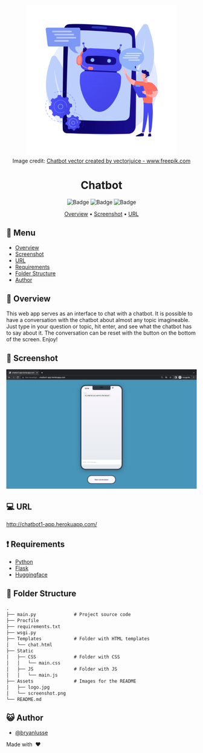<div align="center">

<img src="assets/logo.jpg" alt="drawing" width="400"/> <br />
Image credit: <a href="https://www.freepik.com/vectors/chatbot">Chatbot vector created by vectorjuice - www.freepik.com</a>


# Chatbot

![Badge](https://img.shields.io/github/languages/code-size/bryanlusse/Chatbot)
![Badge](https://img.shields.io/github/languages/count/bryanlusse/chatbot)
![Badge](https://img.shields.io/github/last-commit/bryanlusse/chatbot)


[Overview](#scroll-overview)
•
[Screenshot](#rice_scene-screenshot)
•
[URL](#dvd-demo)
</div>

## :bookmark_tabs: Menu

- [Overview](#scroll-overview)
- [Screenshot](#rice_scene-screenshot)
- [URL](#dvd-demo)
- [Requirements](#exclamation-requirements)
- [Folder Structure](#open_file_folder-folder-structure)
- [Author](#smiley_cat-author)

## :scroll: Overview

This web app serves as an interface to chat with a chatbot. It is possible to have a conversation with the chatbot about almost any topic imagineable. Just type in your question or topic, hit enter, and see what the chatbot has to say about it. The conversation can be reset with the button on the bottom of the screen. Enjoy!

## :rice_scene: Screenshot

![Logo](assets/screenshot.png)

## :computer: URL

http://chatbot1-app.herokuapp.com/

## :exclamation: Requirements

- [Python](https://www.python.org/)
- [Flask](https://flask.palletsprojects.com/en/2.1.x/)
- [Huggingface](https://huggingface.co/)

## :open_file_folder: Folder Structure

```
.
├── main.py              # Project source code
├── Procfile
├── requirements.txt
├── wsgi.py
├── Templates            # Folder with HTML templates
│   └── chat.html
├── Static
│   ├── CSS              # Folder with CSS
│   │   └── main.css
│   ├── JS               # Folder with JS 
│   │   └── main.js
├── Assets               # Images for the README
│   ├── logo.jpg
│   └── screenshot.png
└── README.md
```

## :smiley_cat: Author

- [@bryanlusse](https://github.com/bryanlusse)

Made with &nbsp;❤️&nbsp;
